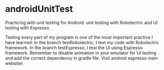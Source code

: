 # androidUnitTest
Practicing with unit testing for Android: unit testing with Robolectric and UI testing with Espresso.

Testing every part of my program is one of the most important practice I have learned. 
In the branch testRobolectric, I test my code with Robolectric framework. 
In the branch testEspresso, I test the UI using Espresso framework. Remember to disable animation in your emulator 
for UI testing and add the correct dependency in gradle file. Visit android espresso main websiter.
